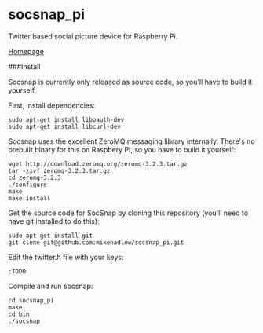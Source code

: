socsnap_pi
==========

Twitter based social picture device for Raspberry Pi.

[Homepage](http://socsnap.com)

###Install

Socsnap is currently only released as source code, so you'll have to build it yourself.

First, install dependencies:

    sudo apt-get install liboauth-dev
    sudo apt-get install libcurl-dev
    
Socsnap uses the excellent ZeroMQ messaging library internally. There's no prebuilt binary for this on Raspbery Pi, so you have to build it yourself:
    
    wget http://download.zeromq.org/zeromq-3.2.3.tar.gz
    tar -zxvf zeromq-3.2.3.tar.gz
    cd zeromq-3.2.3
    ./configure
    make
    make install

Get the source code for SocSnap by cloning this repository (you'll need to have git installed to do this):

    sudo apt-get install git
    git clone git@github.com:mikehadlow/socsnap_pi.git
    
Edit the twitter.h file with your keys:

    :TODO
    
Compile and run socsnap:

    cd socsnap_pi
    make
    cd bin
    ./socsnap
